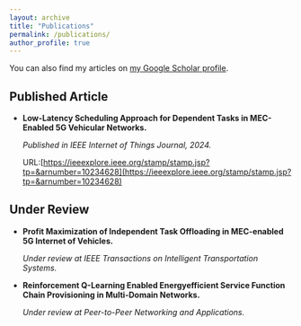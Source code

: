 ```yaml
---
layout: archive
title: "Publications"
permalink: /publications/
author_profile: true
---
```


You can also find my articles on [my Google Scholar profile](https://scholar.google.com.hk/citations?user=9TEDEJUAAAAJ&hl=zh-CN).

## Published Article

- **Low-Latency Scheduling Approach for Dependent Tasks in MEC-Enabled 5G Vehicular Networks.**

  *Published in IEEE Internet of Things Journal, 2024.*

  URL:[https://ieeexplore.ieee.org/stamp/stamp.jsp?tp=&arnumber=10234628](https://ieeexplore.ieee.org/stamp/stamp.jsp?tp=&arnumber=10234628)

## Under Review

- **Profit Maximization of Independent Task Offloading in MEC-enabled 5G Internet of Vehicles.**

  *Under review at IEEE Transactions on Intelligent Transportation Systems.*

- **Reinforcement Q-Learning Enabled Energyefficient Service Function Chain Provisioning in Multi-Domain Networks.**

  *Under review at Peer-to-Peer Networking and Applications.*